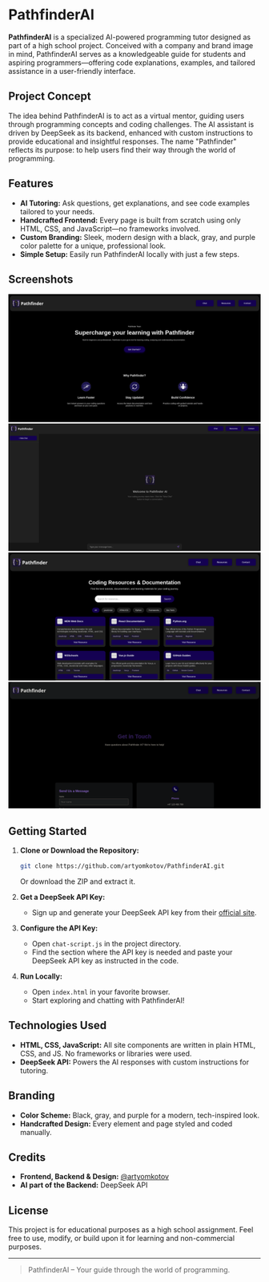 # PathfinderAI

**PathfinderAI** is a specialized AI-powered programming tutor designed as part of a high school project. Conceived with a company and brand image in mind, PathfinderAI serves as a knowledgeable guide for students and aspiring programmers—offering code explanations, examples, and tailored assistance in a user-friendly interface.

## Project Concept

The idea behind PathfinderAI is to act as a virtual mentor, guiding users through programming concepts and coding challenges. The AI assistant is driven by DeepSeek as its backend, enhanced with custom instructions to provide educational and insightful responses. The name "Pathfinder" reflects its purpose: to help users find their way through the world of programming.

## Features

- **AI Tutoring:** Ask questions, get explanations, and see code examples tailored to your needs.
- **Handcrafted Frontend:** Every page is built from scratch using only HTML, CSS, and JavaScript—no frameworks involved.
- **Custom Branding:** Sleek, modern design with a black, gray, and purple color palette for a unique, professional look.
- **Simple Setup:** Easily run PathfinderAI locally with just a few steps.

## Screenshots

![Home Page](images/homepage.png)
![Chat Page](images/chatpage.png)
![Resource Page](images/resourcepage.png)
![Contact Page](images/contactpage.png)

## Getting Started

1. **Clone or Download the Repository:**
    ```bash
    git clone https://github.com/artyomkotov/PathfinderAI.git
    ```
    Or download the ZIP and extract it.

2. **Get a DeepSeek API Key:**
   - Sign up and generate your DeepSeek API key from their [official site](https://platform.deepseek.com/).

3. **Configure the API Key:**
   - Open `chat-script.js` in the project directory.
   - Find the section where the API key is needed and paste your DeepSeek API key as instructed in the code.

4. **Run Locally:**
   - Open `index.html` in your favorite browser.
   - Start exploring and chatting with PathfinderAI!

## Technologies Used

- **HTML, CSS, JavaScript:** All site components are written in plain HTML, CSS, and JS. No frameworks or libraries were used.
- **DeepSeek API:** Powers the AI responses with custom instructions for tutoring.

## Branding

- **Color Scheme:** Black, gray, and purple for a modern, tech-inspired look.
- **Handcrafted Design:** Every element and page styled and coded manually.

## Credits

- **Frontend, Backend & Design:** [@artyomkotov](https://github.com/artyomkotov)
- **AI part of the Backend:** DeepSeek API

## License

This project is for educational purposes as a high school assignment. Feel free to use, modify, or build upon it for learning and non-commercial purposes.

---

> PathfinderAI – Your guide through the world of programming.
